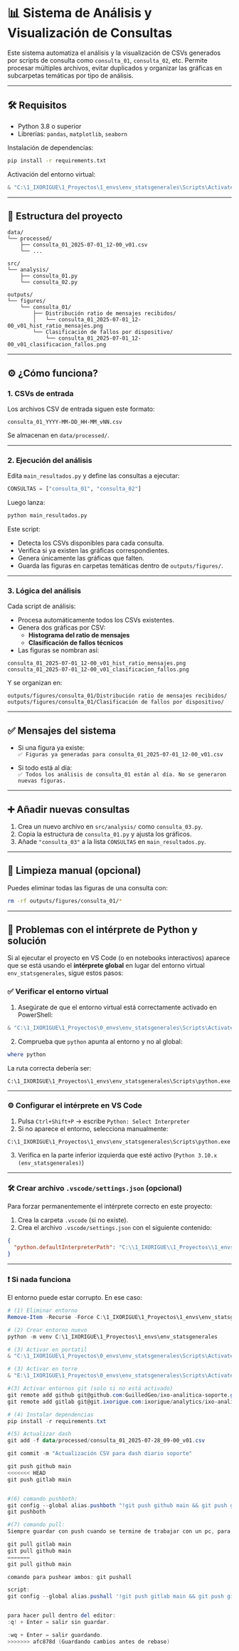 # 📊 Sistema de Análisis y Visualización de Consultas

Este sistema automatiza el análisis y la visualización de CSVs generados por scripts de consulta como `consulta_01`, `consulta_02`, etc. Permite procesar múltiples archivos, evitar duplicados y organizar las gráficas en subcarpetas temáticas por tipo de análisis.

---

## 🛠️ Requisitos

- Python 3.8 o superior
- Librerías: `pandas`, `matplotlib`, `seaborn`

Instalación de dependencias:

```bash
pip install -r requirements.txt
```

Activación del entorno virtual:

```powershell
& "C:\1_IXORIGUE\1_Proyectos\1_envs\env_statsgenerales\Scripts\Activate.ps1"
```

---

## 📂 Estructura del proyecto

```
data/
└── processed/
    ├── consulta_01_2025-07-01_12-00_v01.csv
    └── ...

src/
└── analysis/
    ├── consulta_01.py
    └── consulta_02.py

outputs/
└── figures/
    └── consulta_01/
        ├── Distribución ratio de mensajes recibidos/
        │   └── consulta_01_2025-07-01_12-00_v01_hist_ratio_mensajes.png
        └── Clasificación de fallos por dispositivo/
            └── consulta_01_2025-07-01_12-00_v01_clasificacion_fallos.png
```

---

## ⚙️ ¿Cómo funciona?

### 1. CSVs de entrada

Los archivos CSV de entrada siguen este formato:

```
consulta_01_YYYY-MM-DD_HH-MM_vNN.csv
```

Se almacenan en `data/processed/`.

---

### 2. Ejecución del análisis

Edita `main_resultados.py` y define las consultas a ejecutar:

```python
CONSULTAS = ["consulta_01", "consulta_02"]
```

Luego lanza:

```bash
python main_resultados.py
```

Este script:

- Detecta los CSVs disponibles para cada consulta.
- Verifica si ya existen las gráficas correspondientes.
- Genera únicamente las gráficas que falten.
- Guarda las figuras en carpetas temáticas dentro de `outputs/figures/`.

---

### 3. Lógica del análisis

Cada script de análisis:

- Procesa automáticamente todos los CSVs existentes.
- Genera dos gráficas por CSV:
  - **Histograma del ratio de mensajes**
  - **Clasificación de fallos técnicos**
- Las figuras se nombran así:

```
consulta_01_2025-07-01_12-00_v01_hist_ratio_mensajes.png
consulta_01_2025-07-01_12-00_v01_clasificacion_fallos.png
```

Y se organizan en:

```
outputs/figures/consulta_01/Distribución ratio de mensajes recibidos/
outputs/figures/consulta_01/Clasificación de fallos por dispositivo/
```

---

## ✅ Mensajes del sistema

- Si una figura ya existe:  
  `✅ Figuras ya generadas para consulta_01_2025-07-01_12-00_v01.csv`

- Si todo está al día:  
  `✅ Todos los análisis de consulta_01 están al día. No se generaron nuevas figuras.`

---

## ➕ Añadir nuevas consultas

1. Crea un nuevo archivo en `src/analysis/` como `consulta_03.py`.
2. Copia la estructura de `consulta_01.py` y ajusta los gráficos.
3. Añade `"consulta_03"` a la lista `CONSULTAS` en `main_resultados.py`.

---

## 🧼 Limpieza manual (opcional)

Puedes eliminar todas las figuras de una consulta con:

```bash
rm -rf outputs/figures/consulta_01/*
```

---

## 🔧 Problemas con el intérprete de Python y solución

Si al ejecutar el proyecto en VS Code (o en notebooks interactivos) aparece que se está usando el **intérprete global** en lugar del entorno virtual `env_statsgenerales`, sigue estos pasos:

### ✅ Verificar el entorno virtual

1. Asegúrate de que el entorno virtual está correctamente activado en PowerShell:

```powershell
& "C:\1_IXORIGUE\1_Proyectos\0_envs\env_statsgenerales\Scripts\Activate.ps1"
```

2. Comprueba que `python` apunta al entorno y no al global:

```powershell
where python
```

La ruta correcta debería ser:

```
C:\1_IXORIGUE\1_Proyectos\1_envs\env_statsgenerales\Scripts\python.exe
```

---

### ⚙️ Configurar el intérprete en VS Code

1. Pulsa `Ctrl+Shift+P` → escribe `Python: Select Interpreter`
2. Si no aparece el entorno, selecciona manualmente:
```
C:\1_IXORIGUE\1_Proyectos\1_envs\env_statsgenerales\Scripts\python.exe
```

3. Verifica en la parte inferior izquierda que esté activo (`Python 3.10.x (env_statsgenerales)`)

---

### 🛠 Crear archivo `.vscode/settings.json` (opcional)

Para forzar permanentemente el intérprete correcto en este proyecto:

1. Crea la carpeta `.vscode` (si no existe).
2. Crea el archivo `.vscode/settings.json` con el siguiente contenido:

```json
{
  "python.defaultInterpreterPath": "C:\\1_IXORIGUE\\1_Proyectos\\1_envs\\env_statsgenerales\\Scripts\\python.exe"
}
```

---

### ❗ Si nada funciona

El entorno puede estar corrupto. En ese caso:

```powershell
# (1) Eliminar entorno
Remove-Item -Recurse -Force C:\1_IXORIGUE\1_Proyectos\1_envs\env_statsgenerales

# (2) Crear entorno nuevo
python -m venv C:\1_IXORIGUE\1_Proyectos\1_envs\env_statsgenerales

# (3) Activar en portatil
& "C:\1_IXORIGUE\1_Proyectos\0_envs\env_statsgenerales\Scripts\Activate.ps1"

# (3) Activar en torre
& "E:\1_IXORIGUE\1_Proyectos\0_envs\env_statsgenerales\Scripts\Activate.ps1"

#(3) Activar entornos git (solo si no está activado)
git remote add github git@github.com:GuilledGeo/ixo-analitica-soporte.git
git remote add gitlab git@git.ixorigue.com:ixorigue/analytics/ixo-analitica-soporte.git

# (4) Instalar dependencias
pip install -r requirements.txt

#(5) Actualizar dash
git add -f data/processed/consulta_01_2025-07-28_09-00_v01.csv

git commit -m "Actualización CSV para dash diario soporte"

git push github main
<<<<<<< HEAD
git push gitlab main 


#(6) comando pushboth:
git config --global alias.pushboth "!git push github main && git push gitlab main" 
git pushboth

#(7) comando pull:
Siempre guardar con push cuando se termine de trabajar con un pc, para empezar siempre con 

git pull gitlab main
git pull github main
=======
git pull github main

comando para pushear ambos: git pushall

script:
git config --global alias.pushall '!git push gitlab main && git push github main'


para hacer pull dentro del editor:
:q! + Enter = salir sin guardar.

:wq + Enter = salir guardando.
>>>>>>> afc878d (Guardando cambios antes de rebase)


```